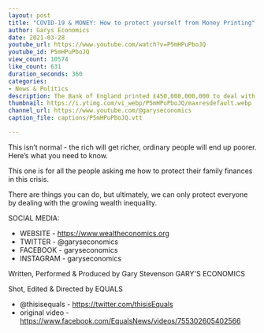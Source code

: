 ```yaml
---
layout: post
title: "COVID-19 & MONEY: How to protect yourself from Money Printing"
author: Garys Economics
date: 2021-03-28
youtube_url: https://www.youtube.com/watch?v=P5mHPuPboJQ
youtube_id: P5mHPuPboJQ
view_count: 10574
like_count: 631
duration_seconds: 360
categories:
- News & Politics
description: The Bank of England printed £450,000,000,000 to deal with the Covid-19 crisis.
thumbnail: https://i.ytimg.com/vi_webp/P5mHPuPboJQ/maxresdefault.webp
channel_url: https://www.youtube.com/@garyseconomics
caption_file: captions/P5mHPuPboJQ.vtt

---
```


This isn’t normal - the rich will get richer, ordinary people will end up poorer. Here’s what you need to know.

This one is for all the people asking me how to protect their family finances in this crisis.

There are things you can do, but ultimately, we can only protect everyone by dealing with the growing wealth inequality.



SOCIAL MEDIA:
- WEBSITE - https://www.wealtheconomics.org
- TWITTER - @garyseconomics
- FACEBOOK - garyseconomics
- INSTAGRAM - garyseconomics


Written, Performed & Produced by Gary Stevenson
GARY'S ECONOMICS


Shot, Edited & Directed by EQUALS
- @thisisequals - https://twitter.com/thisisEquals
- original video - https://www.facebook.com/EqualsNews/videos/755302605402566
